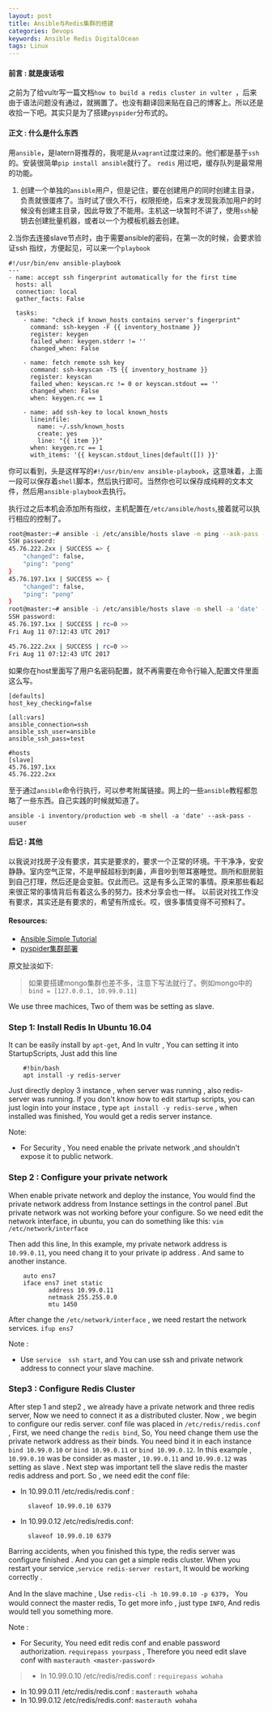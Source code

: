 ```yaml
---
layout: post
title: Ansible与Redis集群的搭建
categories: Devops
keywords: Ansible Redis DigitalOcean
tags: Linux
---
```


#### 前言 : 就是废话啦

之前为了给vultr写一篇文档`how to build a redis cluster in vulter `，后来由于语法问题没有通过，就搁置了。也没有翻译回来贴在自己的博客上。所以还是收拾一下吧。其实只是为了搭建`pyspider`分布式的。

#### 正文 : 什么是什么东西

用`ansible`，是latern哥推荐的，我呢是从`vagrant`过度过来的。他们都是基于`ssh`的。安装很简单`pip install ansible`就行了。
`redis` 用过吧，缓存队列是最常用的功能。

1. 创建一个单独的`ansible`用户，但是记住，要在创建用户的同时创建主目录，负责就很蛋疼了。当时试了很久不行，权限拒绝，后来才发现我添加用户的时候没有创建主目录，因此导致了不能用。主机这一块暂时不讲了，使用`ssh`秘钥去创建批量机器，或者以一个为模板机器去创建。

2.当你去连接slave节点时，由于需要ansible的密码，在第一次的时候，会要求验证ssh 指纹，方便起见，可以来一个`playbook`

```ansible
#!/usr/bin/env ansible-playbook
---
- name: accept ssh fingerprint automatically for the first time
  hosts: all
  connection: local
  gather_facts: False

  tasks:
    - name: "check if known_hosts contains server's fingerprint"
      command: ssh-keygen -F {{ inventory_hostname }}
      register: keygen
      failed_when: keygen.stderr != ''
      changed_when: False

    - name: fetch remote ssh key
      command: ssh-keyscan -T5 {{ inventory_hostname }}
      register: keyscan
      failed_when: keyscan.rc != 0 or keyscan.stdout == ''
      changed_when: False
      when: keygen.rc == 1

    - name: add ssh-key to local known_hosts
      lineinfile:
        name: ~/.ssh/known_hosts
        create: yes
        line: "{{ item }}"
      when: keygen.rc == 1
      with_items: '{{ keyscan.stdout_lines|default([]) }}'
```
你可以看到，头是这样写的`#!/usr/bin/env ansible-playbook`，这意味着，上面一段可以保存着`shell`脚本，然后执行即可。当然你也可以保存成纯粹的文本文件，然后用`ansible-playbook`去执行。

执行过之后本机会添加所有指纹，主机配置在`/etc/ansible/hosts`,接着就可以执行相应的控制了。

```bash
root@master:~# ansible -i /etc/ansible/hosts slave -m ping --ask-pass -u ansible
SSH password: 
45.76.222.2xx | SUCCESS => {
    "changed": false, 
    "ping": "pong"
}
45.76.197.1xx | SUCCESS => {
    "changed": false, 
    "ping": "pong"
}
root@master:~# ansible -i /etc/ansible/hosts slave -m shell -a 'date' --ask-pass -u ansible
SSH password: 
45.76.197.1xx | SUCCESS | rc=0 >>
Fri Aug 11 07:12:43 UTC 2017

45.76.222.2xx | SUCCESS | rc=0 >>
Fri Aug 11 07:12:43 UTC 2017

```
如果你在host里面写了用户名密码配置，就不再需要在命令行输入,配置文件里面这么写。

```
[defaults]
host_key_checking=false

[all:vars]
ansible_connection=ssh
ansible_ssh_user=ansible
ansible_ssh_pass=test

#hosts
[slave]
45.76.197.1xx
45.76.222.2xx
```
至于通过`ansible`命令行执行，可以参考附属链接。网上的一些`ansible`教程都忽略了一些东西。自己实践的时候就知道了。

`ansible -i inventory/production web -m shell -a 'date' --ask-pass -uuser`

#### 后记 : 其他

以我说对找房子没有要求，其实是要求的，要求一个正常的环境。干干净净，安安静静。室内空气正常，不是甲醛超标到刺鼻，声音吵到带耳塞睡觉。厕所和厨房脏到自己打理，然后还是会变脏。仅此而已。这是有多么正常的事情。原来那些看起来很正常的事情背后有着这么多的努力。技术分享会也一样。
以前说对找工作没有要求，其实还是有要求的，希望有所成长。哎，很多事情变得不可预料了。


#### Resources:

* [Ansible Simple Tutorial](https://blog.goquxiao.com/posts/2015/09/01/ansible-simple-tutorial/)
* [pyspider集群部署](https://imlonghao.com/10.html)



原文扯淡如下:
> 如果要搭建mongo集群也差不多，注意下写法就行了。例如mongo中的`bind = [127.0.0.1, 10.99.0.11]`

We use three machices, Two of them was be setting as slave. 

### Step 1: Install Redis In Ubuntu 16.04 
It can be easily  install by `apt-get`, And In vultr , You can setting it into StartupScripts, Just add this line

        #!bin/bash
        apt install -y redis-server

Just directly deploy 3 instance , when server  was running , also redis-server was running. If you don't know how to edit startup scripts,  you can just login into your instace , type `apt install -y redis-serve` , when installed was finished,
You would get  a redis server  instance.

Note:

 * For Security , You need enable the private network ,and shouldn't expose it to public network.

### Step 2 :  Configure your private network 
When enable private network and deploy the instance, You would find the private network address from Instance  settings in the control  panel .But  private network  was not working before your configure. So we need edit the network interface, in ubuntu, you can do something like this:
       `vim /etc/network/interface`

Then add this line, In this example, my private network  address is `10.99.0.11`, you need chang it to your private  ip address . And same to another instance.

        auto ens7
        iface ens7 inet static
               address 10.99.0.11
               netmask 255.255.0.0
               mtu 1450
 
After change the `/etc/network/interface` , we need  restart the network services. 
`ifup ens7 `

Note :

* Use `service  ssh start`, and You can use ssh and private network address to connect  your slave machine.

### Step3 :  Configure  Redis Cluster 

After step 1 and step2 , we already have a private network and three redis server, Now we need to connect it as a distributed  cluster.
Now , we begin to configure our redis server.  conf file was placed in `/etc/redis/redis.conf `,  First,  we need change the  `redis bind`, So, You need  change them use the private network address  as their binds.   You need bind it in each 
instance `bind 10.99.0.10` or `bind 10.99.0.11` or  `bind 10.99.0.12`.  In this example , `10.99.0.10` was be consider as master , `10.99.0.11` and `10.99.0.12` was setting as slave . Next step was important tell the slave redis the master  redis  address and port. So , we need edit the conf file:

* In 10.99.0.11 /etc/redis/redis.conf :

        slaveof 10.99.0.10 6379

* In 10.99.0.12 /etc/redis/redis.conf:

        slaveof 10.99.0.10 6379

Barring accidents, when you finished this type, the redis server was configure finished . And  you  can get a simple redis cluster. When you restart  your service ,`service redis-server restart`, It would be working  correctly .

And  In the slave machine , Use `redis-cli -h 10.99.0.10 -p 6379`， You would connect the master redis,  To get 
 more  info , just type `INFO`, And redis would tell you something more.

Note :

* For Security, You need edit redis conf and enable  password authorization.  `requirepass yourpass` , Therefore  you need edit slave conf with `masterauth <master-password>`

> * In 10.99.0.10 /etc/redis/redis.conf :
         `requirepass wohaha`
* In 10.99.0.11 /etc/redis/redis.conf : 
         `masterauth wohaha`
* In 10.99.0.12 /etc/redis/redis.conf:
         `masterauth wohaha`